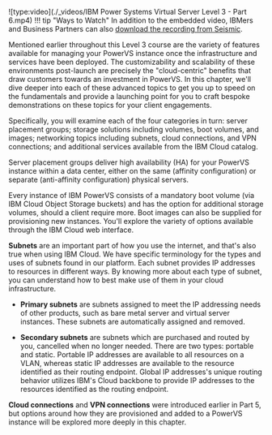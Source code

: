 ![type:video](./_videos/IBM Power Systems Virtual Server Level 3 - Part 6.mp4)
!!! tip "Ways to Watch"
    In addition to the embedded video, IBMers and Business Partners can also <a href="https://ibm.seismic.com/Link/Content/DCg8HWGTc7mhVG2RDmPDf7WDRmBj" target="_blank">download the recording from Seismic</a>.

Mentioned earlier throughout this Level 3 course are the variety of features available for managing your PowerVS instance once the infrastructure and services have been deployed. The customizability and scalability of these environments post-launch are precisely the "cloud-centric" benefits that draw customers towards an investment in PowerVS. In this chapter, we'll dive deeper into each of these advanced topics to get you up to speed on the fundamentals and provide a launching point for you to craft bespoke demonstrations on these topics for your client engagements.

Specifically, you will examine each of the four categories in turn: server placement groups; storage solutions including volumes, boot volumes, and images; networking topics including subnets, cloud connections, and VPN connections; and additional services available from the IBM Cloud catalog.

Server placement groups deliver high availability (HA) for your PowerVS instance within a data center, either on the same (affinity configuration) or separate (anti-affinity configuration) physical servers.

Every instance of IBM PowerVS consists of a mandatory boot volume (via IBM Cloud Object Storage buckets) and has the option for additional storage volumes, should a client require more. Boot images can also be supplied for provisioning new instances. You'll explore the variety of options available through the IBM Cloud web interface.

**Subnets** are an important part of how you use the internet, and that's also true when using IBM Cloud. We have specific terminology for the types and uses of subnets found in our platform. Each subnet provides IP addresses to resources in different ways. By knowing more about each type of subnet, you can understand how to best make use of them in your cloud infrastructure.

- **Primary subnets** are subnets assigned to meet the IP addressing needs of other products, such as bare metal server and virtual server instances. These subnets are automatically assigned and removed.

- **Secondary subnets** are subnets which are purchased and routed by you, cancelled when no longer needed. There are two types: portable and static. Portable IP addresses are available to all resources on a VLAN, whereas static IP addresses are available to the resource identified as their routing endpoint. Global IP addresses's unique routing behavior utilizes IBM's Cloud backbone to provide IP addresses to the resources identified as the routing endpoint.

**Cloud connections** and **VPN connections** were introduced earlier in Part 5, but options around how they are provisioned and added to a PowerVS instance will be explored more deeply in this chapter.
